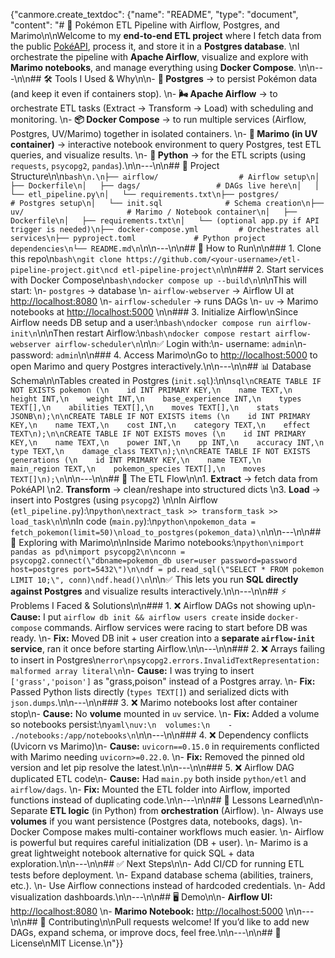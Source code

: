 {"canmore.create\_textdoc": {"name": "README", "type": "document", "content": "# 🎯 Pokémon ETL Pipeline with Airflow, Postgres, and Marimo\n\nWelcome to my **end-to-end ETL project** where I fetch data from the public [PokéAPI](https://pokeapi.co/), process it, and store it in a **Postgres database**.  \nI orchestrate the pipeline with **Apache Airflow**, visualize and explore with **Marimo notebooks**, and manage everything using **Docker Compose**.  \n\n---\n\n## 🛠️ Tools I Used & Why\n\n- **🐘 Postgres** → to persist Pokémon data (and keep it even if containers stop).  \n- **🌬️ Apache Airflow** → to orchestrate ETL tasks (Extract → Transform → Load) with scheduling and monitoring.  \n- **📦 Docker Compose** → to run multiple services (Airflow, Postgres, UV/Marimo) together in isolated containers.  \n- **🧩 Marimo (in UV container)** → interactive notebook environment to query Postgres, test ETL queries, and visualize results.  \n- **🐍 Python** → for the ETL scripts (using `requests`, `psycopg2`, `pandas`).\n\n---\n\n## 📂 Project Structure\n\n`bash\n.\n├── airflow/                  # Airflow setup\n│   ├── Dockerfile\n│   ├── dags/                 # DAGs live here\n│   │   └── etl_pipeline.py\n│   └── requirements.txt\n├── postgres/                 # Postgres setup\n│   └── init.sql              # Schema creation\n├── uv/                       # Marimo / Notebook container\n│   ├── Dockerfile\n│   ├── requirements.txt\n│   └── (optional app.py if API trigger is needed)\n├── docker-compose.yml         # Orchestrates all services\n├── pyproject.toml             # Python project dependencies\n└── README.md\n`\n\n---\n\n## 🚀 How to Run\n\n### 1. Clone this repo\n`bash\ngit clone https://github.com/<your-username>/etl-pipeline-project.git\ncd etl-pipeline-project\n`\n\n### 2. Start services with Docker Compose\n`bash\ndocker compose up --build\n`\n\nThis will start:  \n- `postgres` → database  \n- `airflow-webserver` → Airflow UI at [http://localhost:8080](http://localhost:8080)  \n- `airflow-scheduler` → runs DAGs  \n- `uv` → Marimo notebooks at [http://localhost:5000](http://localhost:5000)  \n\n### 3. Initialize Airflow\nSince Airflow needs DB setup and a user:\n`bash\ndocker compose run airflow-init\n`\n\nThen restart Airflow:\n`bash\ndocker compose restart airflow-webserver airflow-scheduler\n`\n\n✅ Login with:\n- username: `admin`\n- password: `admin`\n\n### 4. Access Marimo\nGo to [http://localhost:5000](http://localhost:5000) to open Marimo and query Postgres interactively.\n\n---\n\n## 📊 Database Schema\n\nTables created in Postgres (`init.sql`):\n\n`sql\nCREATE TABLE IF NOT EXISTS pokemon (\n    id INT PRIMARY KEY,\n    name TEXT,\n    height INT,\n    weight INT,\n    base_experience INT,\n    types TEXT[],\n    abilities TEXT[],\n    moves TEXT[],\n    stats JSONB\n);\n\nCREATE TABLE IF NOT EXISTS items (\n    id INT PRIMARY KEY,\n    name TEXT,\n    cost INT,\n    category TEXT,\n    effect TEXT\n);\n\nCREATE TABLE IF NOT EXISTS moves (\n    id INT PRIMARY KEY,\n    name TEXT,\n    power INT,\n    pp INT,\n    accuracy INT,\n    type TEXT,\n    damage_class TEXT\n);\n\nCREATE TABLE IF NOT EXISTS generations (\n    id INT PRIMARY KEY,\n    name TEXT,\n    main_region TEXT,\n    pokemon_species TEXT[],\n    moves TEXT[]\n);\n`\n\n---\n\n## 🔄 The ETL Flow\n\n1. **Extract** → fetch data from PokéAPI  \n2. **Transform** → clean/reshape into structured dicts  \n3. **Load** → insert into Postgres (using `psycopg2`)  \n\nIn Airflow (`etl_pipeline.py`):\n`python\nextract_task >> transform_task >> load_task\n`\n\nIn code (`main.py`):\n`python\npokemon_data = fetch_pokemon(limit=50)\nload_to_postgres(pokemon_data)\n`\n\n---\n\n## 🧪 Exploring with Marimo\n\nInside Marimo notebooks:\n`python\nimport pandas as pd\nimport psycopg2\n\nconn = psycopg2.connect(\"dbname=pokemon_db user=user password=password host=postgres port=5432\")\n\ndf = pd.read_sql(\"SELECT * FROM pokemon LIMIT 10;\", conn)\ndf.head()\n`\n\n✅ This lets you run **SQL directly against Postgres** and visualize results interactively.\n\n---\n\n## ⚡ Problems I Faced & Solutions\n\n### 1. ❌ Airflow DAGs not showing up\n- **Cause:** I put `airflow db init && airflow users create` inside `docker-compose` commands. Airflow services were racing to start before DB was ready.  \n- **Fix:** Moved DB init + user creation into a **separate `airflow-init` service**, ran it once before starting Airflow.\n\n---\n\n### 2. ❌ Arrays failing to insert in Postgres\n`error\npsycopg2.errors.InvalidTextRepresentation: malformed array literal\n`\n- **Cause:** I was trying to insert `['grass','poison']` as "grass,poison" instead of a Postgres array.  \n- **Fix:** Passed Python lists directly (`types TEXT[]`) and serialized dicts with `json.dumps`.\n\n---\n\n### 3. ❌ Marimo notebooks lost after container stop\n- **Cause:** No **volume** mounted in `uv` service.  \n- **Fix:** Added a volume so notebooks persist:\n`yaml\nuv:\n  volumes:\n    - ./notebooks:/app/notebooks\n`\n\n---\n\n### 4. ❌ Dependency conflicts (Uvicorn vs Marimo)\n- **Cause:** `uvicorn==0.15.0` in requirements conflicted with Marimo needing `uvicorn>=0.22.0`.  \n- **Fix:** Removed the pinned old version and let pip resolve the latest.\n\n---\n\n### 5. ❌ Airflow DAG duplicated ETL code\n- **Cause:** Had `main.py` both inside `python/etl` and `airflow/dags`.  \n- **Fix:** Mounted the ETL folder into Airflow, imported functions instead of duplicating code.\n\n---\n\n## 🧭 Lessons Learned\n\n- Separate **ETL logic** (in Python) from **orchestration** (Airflow).  \n- Always use **volumes** if you want persistence (Postgres data, notebooks, dags).  \n- Docker Compose makes multi-container workflows much easier.  \n- Airflow is powerful but requires careful initialization (DB + user).  \n- Marimo is a great lightweight notebook alternative for quick SQL + data exploration.\n\n---\n\n## ✅ Next Steps\n\n- Add CI/CD for running ETL tests before deployment.  \n- Expand database schema (abilities, trainers, etc.).  \n- Use Airflow connections instead of hardcoded credentials.  \n- Add visualization dashboards.\n\n---\n\n## 🖥️ Demo\n\n- **Airflow UI:** [http://localhost:8080](http://localhost:8080)  \n- **Marimo Notebook:** [http://localhost:5000](http://localhost:5000)  \n\n---\n\n## 🤝 Contributing\n\nPull requests welcome! If you’d like to add new DAGs, expand schema, or improve docs, feel free.\n\n---\n\n## 📜 License\nMIT License.\n"}}

